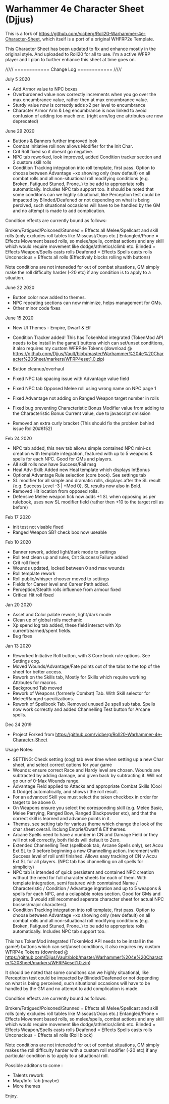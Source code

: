 # Warhammer 4e Character Sheet (Djjus)

This is a fork of https://github.com/vicberg/Roll20-Warhammer-4e-Character-Sheet, which itself is a port of a original WHFRP2e Template.

This Character Sheet has been updated to fix and enhance mostly in the original style. And uploaded to Roll20 for all to use. 
I'm a active WFRP player and I plan to further enhance this sheet at time goes on.


///// ============ Change Log ============ ///// 

July 5 2020

- Add Armor value to NPC boxes
- Overburdened value now correctly increments when you go over the max encumbrance value, rather then at max encumbrance value.
- Sturdy value now is correctly adds x2 per level to encumbrance
- Character Armor Arm & Leg encumbrance is now linked to avoid confusion of adding too much enc. (right arm/leg enc attributes are now deprecated)


June 29 2020

- Buttons & Banners further improved look
- Combat Initiative roll now allows Modifier for the Init Char.
- Crit Roll fixed so it doesnt go negative.
- NPC tab reworked, look improved, added Condition tracker section and 2 custom skill rolls
- Condition Tracking integration into roll template, first pass. Option to choose between Advantage +xx showing only (new default) on all combat rolls and all non-situational roll modifying conditions (e.g. Broken, Fatigued Stuned, Prone..) to be add to appropriate rolls automatically. Includes NPC tab support too. It should be noted that some conditons can we highly situational, like Perception test could be impacted by Blinded/Deafened or not depending on what is being percived, such situational occasions will have to be handled by the GM and no attempt is made to add complication. 

Condition effects are currently bound as follows:

Broken/Fatigued/Poisoned/Stunned = Effects all Melee/Spellcast and skill rolls (only excludes roll tables like Misscast/Oops etc.)
Entangled/Prone = Effects Movement based rolls, so melee/spells, combat actions and any skill which would require movement like dodge/athletics/climb etc.
Blinded = Effects Weapon/Spells casts rolls
Deafened = Effects Spells casts rolls
Unconscious = Effects all rolls (Effectively blocks rolling with buttons)

Note conditions are not inteneded for out of combat situations, GM simply make the roll difficulty harder (-20 etc) if any condition is to apply to a situation.


June 22 2020

- Button color now added to themes.
- NPC repeating sections can now minimize, helps management for GMs.
- Other minor code fixes


June 15 2020

- New UI Themes - Empire, Dwarf & Elf
- Condition Tracker added! This has TokenMod integrated (TokenMod API needs to be install in the game!) buttons which can set/unset conditions, it also requires my custom WFRP4e Tokens  (download @ https://github.com/Djjus/Vault/blob/master/Warhammer%204e%20Character%20Sheet/markers/WFRP4eset1.0.zip)

- Button cleanup/overhaul
- Fixed NPC tab spacing issue with Advantage value field
- Fixed NPC tab Opposed Melee roll using wrong name on NPC page 1
- Fixed Advantage not adding on Ranged Weapon target number in rolls
- Fixed bug preventing Characteristic Bonus Modifier value from adding to the Characteristic Bonus Current value, due to javascript omission
- Removed an extra curly bracket (This should fix the problem behind issue Roll20#6152)


Feb 24 2020

- NPC tab added, this new tab allows simple contained NPC mini-cs creation with template integration, featured with up to 5 weapons & spells for each NPC. Good for GMs and players.
- All skill rolls now have Success/Fail msg
- Heal Adv-Skill: Added new Heal template which displays IntBonus
- Optional Advantage Rule selection (core book). See settings tab
- SL modifier for all simple and dramatic rolls, displays after the SL result {e.g. Success Level -3 | +Mod 0}. SL results now also in Bold.
- Removed Hit location from opposed rolls.
- Defensive Melee weapon tick now adds +1 SL when opposing as per rulebook, uses new SL modifier field (rather then +10 to the target roll as before)


Feb 17 2020

- init test not visable fixed
- Ranged Weapon SB? check box now useable



Feb 10 2020

- Banner rework, added light/dark mode to settings
- Roll test clean up and rules, Crit Success/Failure added
- Crit roll fixed
- Wounds updated, locked between 0 and max wounds
- Roll template rework
- Roll public/whisper chooser moved to settings
- Fields for Career level and Career Path added.
- Perception/Stealth rolls influence from armour fixed
- Critical Hit roll fixed



Jan 20 2020

- Asset and Color palate rework, light/dark mode
- Clean up of global rolls mechanic
- Xp spend log tab added, these field interact with Xp current/earned/spent fields.
- Bug fixes



Jan 13 2020

- Reworked Initiative Roll button, with 3 Core book rule options. See Settings cog.
- Moved Wounds/Advantage/Fate points out of the tabs to the top of the sheet for better access.
- Rework on the Skills tab, Mostly for Skills which require working Attrbutes for macros.
- Background Tab moved
- Rework of Weapons (formerly Combat) Tab. With Skill selector for Melee/Ranged specilizations.
- Rework of Spellbook Tab. Removed unused 2e spell sub tabs. Spells now work correctly and added Channelling Test button for Arcane spells.



Dec 24 2019

- Project Forked from https://github.com/vicberg/Roll20-Warhammer-4e-Character-Sheet




Usage Notes:


- SETTING: Check setting (cog) tab ever time when setting up a new Char sheet, and select correct options for your game
- Wounds: ensure correct Race and Hardy level are chosen. Wounds are subtracted by adding damage, and given back by subtracting it. Will not go our of 0-Max Wounds range.
- Advantage Field applied to Attacks and appropriate Combat Skills (Cool & Dodge) automatically, and shows i the roll result.
- For an advanced Skill you must select the taken checkbox in order for target to be above 0.
- On Weapons ensure you select the coresponding skill (e.g. Melee Basic, Melee Parrying, Ranged Bow, Ranged Blackpowder etc), and that the correct skill is learned and advance points in it.
- Themes, see setting tab for various theme which change the look of the char sheet overall. Inclung Emprie/Dwarf & Elf themes.
- Arcane Spells need to have a number in CN and Damage Field or they will not roll correctly, both fields will default to Zero.
- Extended Channelling Test (spellbook tab, Arcane Spells only), set Accu Ext SL to 0 before beginning a new Channelling action. Increment with Success level of roll until finished. Allows easy tracking of CN v Accu Ext SL for all players. (NPC tab has channelling on all spells for simplicity)
- NPC tab is intended of quick persistent and contained NPC creation without the need for full character sheets for each of them. With template integration, semi featured with conmtained Name / Characteristic / Condition / Advantage ingration and up to 5 weapons & spells for each NPC, and a colapisble notes section. Good for GMs and players. (I would still recommed seperate character sheet for actual NPC bosses/major characters). 
- Condition Tracking integration into roll template, first pass. Option to choose between Advantage +xx showing only (new default) on all combat rolls and all non-situational roll modifying conditions (e.g. Broken, Fatigued Stuned, Prone..) to be add to appropriate rolls automatically. Includes NPC tab support too. 

This has TokenMod integrated (TokenMod API needs to be install in the game!) buttons which can set/unset conditions, it also requires my custom WFRP4e Tokens  (download @ https://github.com/Djjus/Vault/blob/master/Warhammer%204e%20Character%20Sheet/markers/WFRP4eset1.0.zip) 

It should be noted that some conditons can we highly situational, like Perception test could be impacted by Blinded/Deafened or not depending on what is being perceived, such situational occasions will have to be handled by the GM and no attempt to add complication is made. 

Condition effects are currently bound as follows:

Broken/Fatigued/Poisoned/Stunned = Effects all Melee/Spellcast and skill rolls (only excludes roll tables like Misscast/Oops etc.)
Entangled/Prone = Effects Movement based rolls, so melee/spells, combat actions and any skill which would require movement like dodge/athletics/climb etc.
Blinded = Effects Weapon/Spells casts rolls
Deafened = Effects Spells casts rolls
Unconscious = Effects all rolls (Roll block)

Note conditions are not inteneded for out of combat situations, GM simply makes the roll difficulty harder with a custom roll modifier (-20 etc) if any particular condition is to apply to a situational roll.




Possible additons to come :

- Talents rework
- Map/Info Tab (maybe)
- More themes


Enjoy.